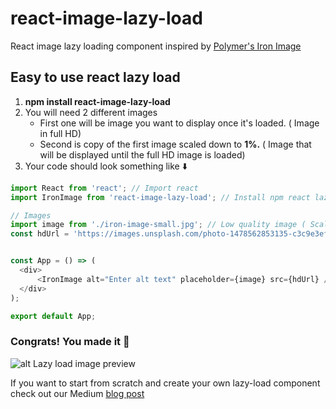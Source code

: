 # react-image-lazy-load
React image lazy loading component inspired by [Polymer's Iron Image](https://www.webcomponents.org/element/PolymerElements/iron-image)

## Easy to use react lazy load

1. **npm install react-image-lazy-load**
2. You will need 2 different images
    - First one will be image you want to display once it's loaded. ( Image in full HD)
    - Second is copy of the first image scaled down to **1%.** ( Image that will be displayed until the full HD image is loaded)
3. Your code should look something like :arrow_down:

```javascript
import React from 'react'; // Import react
import IronImage from 'react-image-lazy-load'; // Install npm react lazy load package

// Images
import image from './iron-image-small.jpg'; // Low quality image ( Scaled down to 1% of it's original size )
const hdUrl = 'https://images.unsplash.com/photo-1478562853135-c3c9e3ef7905'; // Full hd image


const App = () => (
  <div>
      <IronImage alt="Enter alt text" placeholder={image} src={hdUrl} />
  </div>
);

export default App;
```
### Congrats! You made it :tada:

![alt Lazy load image preview](https://cdn-images-1.medium.com/max/800/1*st2DLLQ2Sx1fdj1bcwuROQ.gif)

If you want to start from scratch and create your own lazy-load component check out our Medium [blog post](https://medium.com/jsguru/react-image-lazy-loading-component-246e0cdcce02)


